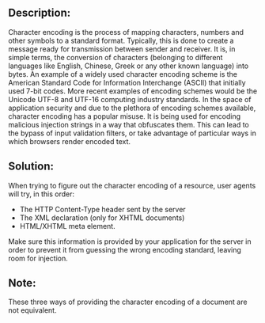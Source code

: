 ## Description:

Character encoding is the process of mapping characters, numbers and other symbols to a
standard format. Typically, this is done to create a message ready for transmission
between sender and receiver. It is, in simple terms, the conversion of characters
(belonging to different languages like English, Chinese, Greek or any other known language)
into bytes. An example of a widely used character encoding scheme is the American
Standard Code for Information Interchange (ASCII) that initially used 7-bit codes.
More recent examples of encoding schemes would be the Unicode UTF-8 and UTF-16 computing
industry standards. In the space of application security and due to the plethora of
encoding schemes available, character encoding has a popular misuse. It is being used for
encoding malicious injection strings in a way that obfuscates them. This can lead to the
bypass of input validation filters, or take advantage of particular ways in which browsers
render encoded text.

## Solution:

When trying to figure out the character encoding of a resource, user agents will try, in
this order:

- The HTTP Content-Type header sent by the server
- The XML declaration (only for XHTML documents)
- HTML/XHTML meta element.

Make sure this information is provided by your application for the server in order to
prevent it from guessing the wrong encoding standard, leaving room for injection.

## Note:

These three ways of providing the character encoding of a document are not
equivalent.
